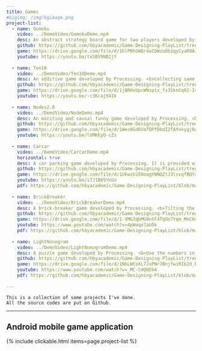 ```yaml
---
title: Games
#bigimg: /img/bgimage.png
project-list:
  - name: Gomoku
    video: ../DemoVideo/GomokuDemo.mp4
    desc: An abstract strategy board game for two players developed by Processing. Players <b>take turns placing a piece</b> of their color (black or white) on one empty intersection. The winner is the first player to <b>form an unbroken row of five pieces horizontally, vertically, or diagonally.</b>
    github: https://github.com/hbyacademic/Game-Designing-PlayList/tree/master/GD_014_GomokuAPP
    game: https://drive.google.com/file/d/1hlP6hGWQr4xCbWzoDb1qyCyaR0A1jN_L/view?usp=drivesdk&fbclid=IwAR0duTs0Jfvd7oOs42axEvpj5Im-CM0x7eMwGX9kPpE4gnwpW4WwNRK1BSU
    youtube: https://youtu.be/txSBV9NB2jY
 
  - name: Ten10
    video: ../DemoVideo/Ten10Demo.mp4
    desc: An additive game developed by Processing. <b>Collecting same tiles to form next stage tiles.</b> The goal is to get the final tile. Within a period of time, all the tiles move up. Once a tile reaches the top of the game border, game is over. 
    github: https://github.com/hbyacademic/Game-Designing-PlayList/tree/master/GD_015_Ten10APP
    game: https://drive.google.com/file/d/1jQRHxUpcWNspix_fs3SknCq02-IrjFMg/view?fbclid=IwAR2jkrvg2wLUjjrJ6wgndkns92t5_6lz7U4-9z_iWoFpWIDbQavTKagAXuk
    youtube: https://youtu.be/-c3Kcaj54Ik
  
  - name: Nodes2.0
    video: ../DemoVideo/NodeDemo.mp4
    desc: An exciting and causal funny game developed by Processing. <b>To pin all the dots one by one to spinning circle with taps.</b> The game is over when a dot gets touch with other dots. It becomes challenging and interesting when going through different levels.
    github: https://github.com/hbyacademic/Game-Designing-PlayList/tree/master/GD_016_NodesAPP
    game: https://drive.google.com/file/d/1Weo9Gd6VaTQPfDbdI2TAYokygj6gnUVT/view?usp=drivesdk
    youtube: https://youtu.be/lVMKEyO-cZs
  
  - name: Carcar
    video: ../DemoVideo/CarcarDemo.mp4
    horizontal: true
    desc: A car parking game developed by Processing. It is provided with four control buttons, which are left, right, forward, and toward. The goal is to <b>drive the car into the parking space.</b> There is no time limit to practice parking. 
    github: https://github.com/hbyacademic/Game-Designing-PlayList/tree/master/GD_017_CarcarAPP
    game: https://drive.google.com/file/d/1UkwzUiE0oogYWNQZtJ3lxvqfBQYaF1HX/view?usp=drivesdk
    youtube: https://youtu.be/i7J1B65YnUo
    pdf: https://github.com/hbyacademic/Game-Designing-PlayList/blob/master/GD_017_CarcarAPP/CarParkingGame.pdf
    
  - name: BrickBreaker
    video: ../DemoVideo/BrickBreakerDemo.mp4
    desc: A brick-breaker game developed by Processing. <b>Tilting the phone to control the paddle</b> and keep the ball in the game. Your mission is to <b>remove all the breakable bricks</b> by hitting them with the ball. Interestingly, some bricks need more than a single hit. 
    github: https://github.com/hbyacademic/Game-Designing-PlayList/tree/master/GD_018_BrickBreakerApp
    game: https://drive.google.com/file/d/1-VMG3qbMG9ntF4TqOn7Yqm_MnCHc-uUp/view?usp=drivesdk
    youtube: https://www.youtube.com/watch?v=4pWuqv7aU5k
    pdf: https://github.com/hbyacademic/Game-Designing-PlayList/blob/master/GD_018_BrickBreakerApp/BrickBreaker.pdf
    
  - name: LightNonogram
    video: ../DemoVideo/LightNonogramDemo.mp4
    desc: A puzzle game developed by Processing. <b>Use the numbers in the rows and columns to solve the puzzle. These numbers tell you the runs of gray squares in each row and column.</b> The gray squares can be put in fill mode and the sign "X"s can be put in mark mode. Five lives are given when game starts. 
    github: https://github.com/hbyacademic/Game-Designing-PlayList/tree/master/GD_019_LightNonogram
    game: https://drive.google.com/file/d/1NbLWCoXL7JxPNr7BnjfwiRIb2d_E_rAA/view?usp=drivesdk
    youtube: https://www.youtube.com/watch?v=_MC-CdQUEbA
    pdf: https://github.com/hbyacademic/Game-Designing-PlayList/blob/master/GD_019_LightNonogram/Nonogram.pdf
    
---
```


```
This is a collection of some projects I've done.
All the source codes are put on Github.
```
--------------------------------------

## Android mobile game application


{% include clickable.html items=page.project-list %}
